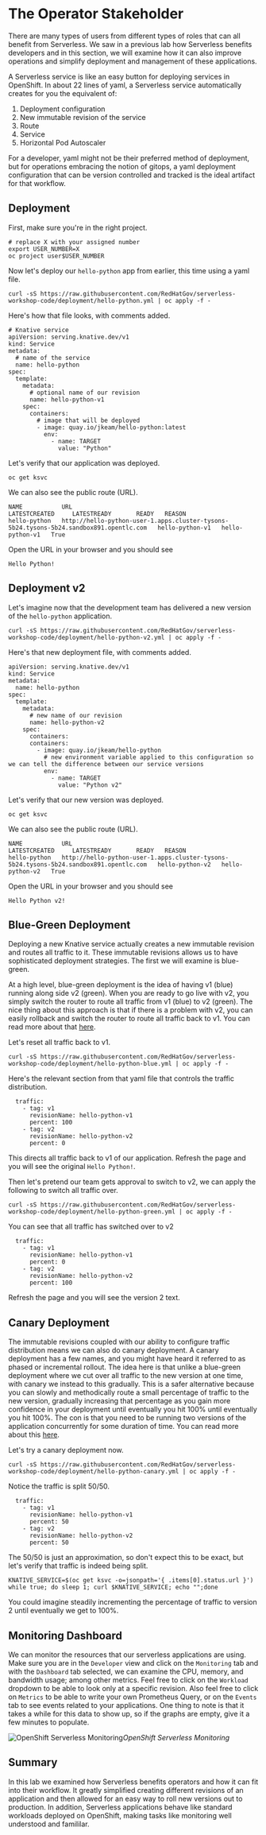 # The Operator Stakeholder

There are many types of users from different types of roles that can all benefit from Serverless. We saw in a previous lab how Serverless benefits developers and in this section, we will examine how it can also improve operations and simplify deployment and management of these applications.

A Serverless service is like an easy button for deploying services in OpenShift. In about 22 lines of yaml, a Serverless service automatically creates for you the equivalent of:

1. Deployment configuration
2. New immutable revision of the service
3. Route
4. Service
5. Horizontal Pod Autoscaler

For a developer, yaml might not be their preferred method of deployment, but for operations embracing the notion of gitops, a yaml deployment configuration that can be version controlled and tracked is the ideal artifact for that workflow.

## Deployment

First, make sure you're in the right project.

```execute
# replace X with your assigned number
export USER_NUMBER=X
oc project user$USER_NUMBER
```

Now let's deploy our `hello-python` app from earlier, this time using a yaml file.

```execute
curl -sS https://raw.githubusercontent.com/RedHatGov/serverless-workshop-code/deployment/hello-python.yml | oc apply -f -
```

Here's how that file looks, with comments added.

```
# Knative service
apiVersion: serving.knative.dev/v1
kind: Service
metadata:
  # name of the service
  name: hello-python
spec:
  template:
    metadata:
      # optional name of our revision
      name: hello-python-v1
    spec:
      containers:
        # image that will be deployed
        - image: quay.io/jkeam/hello-python:latest
          env:
            - name: TARGET
              value: "Python"
```

Let's verify that our application was deployed.

```execute
oc get ksvc
```

We can also see the public route (URL).

```
NAME           URL                                                                                      LATESTCREATED     LATESTREADY       READY   REASON
hello-python   http://hello-python-user-1.apps.cluster-tysons-5b24.tysons-5b24.sandbox891.opentlc.com   hello-python-v1   hello-python-v1   True
```

Open the URL in your browser and you should see

```
Hello Python!
```

## Deployment v2
Let's imagine now that the development team has delivered a new version of the `hello-python` application.

```execute
curl -sS https://raw.githubusercontent.com/RedHatGov/serverless-workshop-code/deployment/hello-python-v2.yml | oc apply -f -
```

Here's that new deployment file, with comments added.

```
apiVersion: serving.knative.dev/v1
kind: Service
metadata:
  name: hello-python
spec:
  template:
    metadata:
      # new name of our revision
      name: hello-python-v2
    spec:
      containers:
      containers:
        - image: quay.io/jkeam/hello-python
          # new environment variable applied to this configuration so we can tell the difference between our service versions
          env:
            - name: TARGET
              value: "Python v2"
```

Let's verify that our new version was deployed.

```execute
oc get ksvc
```

We can also see the public route (URL).

```
NAME           URL                                                                                      LATESTCREATED     LATESTREADY       READY   REASON
hello-python   http://hello-python-user-1.apps.cluster-tysons-5b24.tysons-5b24.sandbox891.opentlc.com   hello-python-v2   hello-python-v2   True
```

Open the URL in your browser and you should see

```
Hello Python v2!
```

## Blue-Green Deployment

Deploying a new Knative service actually creates a new immutable revision and routes all traffic to it.  These immutable revisions allows us to have sophisticated deployment strategies.  The first we will examine is blue-green.

At a high level, blue-green deployment is the idea of having v1 (blue) running along side v2 (green).  When you are ready to go live with v2, you simply switch the router to route all traffic from v1 (blue) to v2 (green).  The nice thing about this approach is that if there is a problem with v2, you can easily rollback and switch the router to route all traffic back to v1.  You can read more about that [here](https://martinfowler.com/bliki/BlueGreenDeployment.html).

Let's reset all traffic back to v1.

```execute
curl -sS https://raw.githubusercontent.com/RedHatGov/serverless-workshop-code/deployment/hello-python-blue.yml | oc apply -f -
```

Here's the relevant section from that yaml file that controls the traffic distribution.

```
  traffic:
    - tag: v1
      revisionName: hello-python-v1
      percent: 100
    - tag: v2
      revisionName: hello-python-v2
      percent: 0
```

This directs all traffic back to v1 of our application.  Refresh the page and you will see the original `Hello Python!`.

Then let's pretend our team gets approval to switch to v2, we can apply the following to switch all traffic over.

```execute
curl -sS https://raw.githubusercontent.com/RedHatGov/serverless-workshop-code/deployment/hello-python-green.yml | oc apply -f -
```

You can see that all traffic has switched over to v2

```
  traffic:
    - tag: v1
      revisionName: hello-python-v1
      percent: 0
    - tag: v2
      revisionName: hello-python-v2
      percent: 100

```

Refresh the page and you will see the version 2 text.

## Canary Deployment

The immutable revisions coupled with our ability to configure traffic distribution means we can also do canary deployment.  A canary deployment has a few names, and you might have heard it referred to as phased or incremental rollout.  The idea here is that unlike a blue-green deployment where we cut over all traffic to the new version at one time, with canary we instead to this gradually.  This is a safer alternative because you can slowly and methodically route a small percentage of traffic to the new version, gradually increasing that percentage as you gain more confidence in your deployment until eventually you hit 100% until eventually you hit 100%.  The con is that you need to be running two versions of the application concurrently for some duration of time.  You can read more about this [here](https://martinfowler.com/bliki/CanaryRelease.html).

Let's try a canary deployment now.

```execute
curl -sS https://raw.githubusercontent.com/RedHatGov/serverless-workshop-code/deployment/hello-python-canary.yml | oc apply -f -
```

Notice the traffic is split 50/50.

```
  traffic:
    - tag: v1
      revisionName: hello-python-v1
      percent: 50
    - tag: v2
      revisionName: hello-python-v2
      percent: 50

```

The 50/50 is just an approximation, so don't expect this to be exact, but let's verify that traffic is indeed being split.

```execute
KNATIVE_SERVICE=$(oc get ksvc -o=jsonpath='{ .items[0].status.url }')
while true; do sleep 1; curl $KNATIVE_SERVICE; echo "";done
```

You could imagine steadily incrementing the percentage of traffic to version 2 until eventually we get to 100%.


## Monitoring Dashboard
We can monitor the resources that our serverless applications are using.  Make sure you are in the `Developer` view and click on the `Monitoring` tab and with the `Dashboard` tab selected, we can examine the CPU, memory, and bandwidth usage; among other metrics.  Feel free to click on the `Workload` dropdown to be able to look only at a specific revision.  Also feel free to click on `Metrics` to be able to write your own Prometheus Query, or on the `Events` tab to see events related to your applications.  One thing to note is that it takes a while for this data to show up, so if the graphs are empty, give it a few minutes to populate.

![OpenShift Serverless Monitoring](images/serverless_monitoring.png)*OpenShift Serverless Monitoring*

## Summary
In this lab we examined how Serverless benefits operators and how it can fit into their workflow.  It greatly simplified creating different revisions of an application and then allowed for an easy way to roll new versions out to production.  In addition, Serverless applications behave like standard workloads deployed on OpenShift, making tasks like monitoring well understood and famililar.
